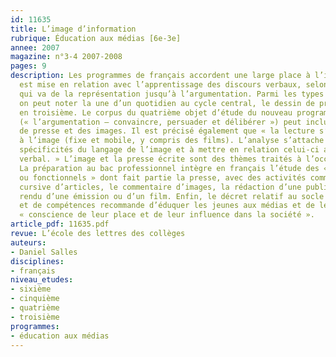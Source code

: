 ```yaml
---
id: 11635
title: L’image d’information
rubrique: Éducation aux médias [6e-3e]
annee: 2007
magazine: n°3-4 2007-2008
pages: 9
description: Les programmes de français accordent une large place à l’image. Celle-ci
  est mise en relation avec l’apprentissage des discours verbaux, selon une progression
  qui va de la représentation jusqu’à l’argumentation. Parmi les types d’images abordés,
  on peut noter la une d’un quotidien au cycle central, le dessin de presse et d’humour
  en troisième. Le corpus du quatrième objet d’étude du nouveau programme de première
  (« l’argumentation – convaincre, persuader et délibérer ») peut inclure des articles
  de presse et des images. Il est précisé également que « la lecture s’applique aussi
  à l’image (fixe et mobile, y compris des films). L’analyse s’attache à dégager les
  spécificités du langage de l’image et à mettre en relation celui-ci avec le langage
  verbal. » L’image et la presse écrite sont des thèmes traités à l’occasion des TPE.
  La préparation au bac professionnel intègre en français l’étude des « discours sociaux
  ou fonctionnels » dont fait partie la presse, avec des activités comme la lecture
  cursive d’articles, le commentaire d’images, la rédaction d’une publicité, le compte
  rendu d’une émission ou d’un film. Enfin, le décret relatif au socle commun de connaissances
  et de compétences recommande d’éduquer les jeunes aux médias et de leur faire prendre
  « conscience de leur place et de leur influence dans la société ».
article_pdf: 11635.pdf
revue: L’école des lettres des collèges
auteurs:
- Daniel Salles
disciplines:
- français
niveau_etudes:
- sixième
- cinquième
- quatrième
- troisième
programmes:
- éducation aux médias
---
```

